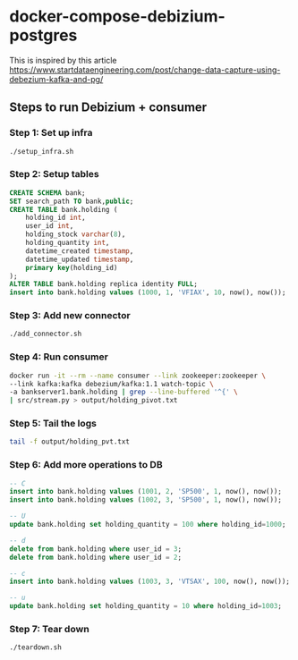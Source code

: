 # docker-compose-debizium-postgres

This is inspired by this article <https://www.startdataengineering.com/post/change-data-capture-using-debezium-kafka-and-pg/>

## Steps to run Debizium + consumer

### Step 1: Set up infra

```bash
./setup_infra.sh
```

### Step 2: Setup tables

```sql
CREATE SCHEMA bank;
SET search_path TO bank,public;
CREATE TABLE bank.holding (
    holding_id int,
    user_id int,
    holding_stock varchar(8),
    holding_quantity int,
    datetime_created timestamp,
    datetime_updated timestamp,
    primary key(holding_id)
);
ALTER TABLE bank.holding replica identity FULL;
insert into bank.holding values (1000, 1, 'VFIAX', 10, now(), now());
```

### Step 3: Add new connector

```bash
./add_connector.sh
```

### Step 4: Run consumer

```bash
docker run -it --rm --name consumer --link zookeeper:zookeeper \
--link kafka:kafka debezium/kafka:1.1 watch-topic \
-a bankserver1.bank.holding | grep --line-buffered '^{' \
| src/stream.py > output/holding_pivot.txt
```

### Step 5: Tail the logs

```bash
tail -f output/holding_pvt.txt
```

### Step 6: Add more operations to DB

```sql
-- C
insert into bank.holding values (1001, 2, 'SP500', 1, now(), now());
insert into bank.holding values (1002, 3, 'SP500', 1, now(), now());

-- U
update bank.holding set holding_quantity = 100 where holding_id=1000;

-- d
delete from bank.holding where user_id = 3;
delete from bank.holding where user_id = 2;

-- c
insert into bank.holding values (1003, 3, 'VTSAX', 100, now(), now());

-- u
update bank.holding set holding_quantity = 10 where holding_id=1003;
```

### Step 7: Tear down

```bash
./teardown.sh
```

